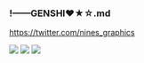 ### !——GENSHI❤★☆.md
https://twitter.com/nines_graphics
![]()

![](https://pbs.twimg.com/media/EAFjd25U0AEZJKm?format=jpg)
![](https://pbs.twimg.com/media/EAFjd27U0AA5ZRF?format=jpg)
![](https://pbs.twimg.com/media/EAFjd25UwAEf7rX?format=jpg)
